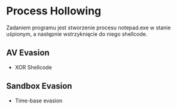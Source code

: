 # Process Hollowing 
Zadaniem programu jest stworzenie procesu notepad.exe w stanie uśpionym, a następnie wstrzyknięcie do niego shellcode. 
## AV Evasion
- XOR Shellcode

## Sandbox Evasion
- Time-base evasion

